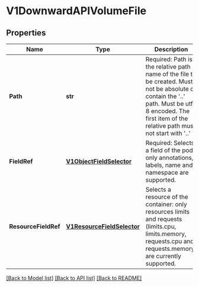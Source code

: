 # V1DownwardAPIVolumeFile

## Properties
Name | Type | Description | Notes
------------ | ------------- | ------------- | -------------
**Path** | **str** | Required: Path is  the relative path name of the file to be created. Must not be absolute or contain the &#39;..&#39; path. Must be utf-8 encoded. The first item of the relative path must not start with &#39;..&#39; | 
**FieldRef** | [**V1ObjectFieldSelector**](V1ObjectFieldSelector.md) | Required: Selects a field of the pod: only annotations, labels, name and namespace are supported. | [optional] 
**ResourceFieldRef** | [**V1ResourceFieldSelector**](V1ResourceFieldSelector.md) | Selects a resource of the container: only resources limits and requests (limits.cpu, limits.memory, requests.cpu and requests.memory) are currently supported. | [optional] 

[[Back to Model list]](../README.md#documentation-for-models) [[Back to API list]](../README.md#documentation-for-api-endpoints) [[Back to README]](../README.md)


